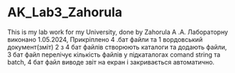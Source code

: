 # AK_Lab3_Zahorula
This is my lab work for my University, done by Zahorula A .A.
Лабораторну виконано 1.05.2024, Прикріплено 4 .бат файли та 1 вордовський документ(зміт)
2 з 4 бат файлів створюють каталоги та додають файли, 3 бат файл перелічує кількість файлів у підкаталогах comand string та batch, 4 бат файл виводе звіт на екран і закривається автоматично.
